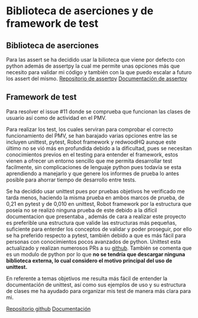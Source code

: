 # Biblioteca de aserciones y de framework de test

## Biblioteca de aserciones
Para las assert se ha decidido usar la bilioteca que viene por defecto con python además de assertpy la cual me permite unas opciones más que necesito para validar mi código y también con la que puedo escalar a futuro los assert del mismo.
[Repositorio de assertpy](https://github.com/assertpy/assertpy)
[Documentación de assertpy](https://assertpy.github.io/docs.html)

## Framework de test
Para resolver el issue #11 donde se comprueba que funcionan las clases de usuario así como de actividad en el PMV.

Para realizar los test, los cuales serviran para comprobar el correcto funcionamiento del PMV, se han barajado varias opciones entre las se incluyen unittest, pytest, Robot framework y redwoodHQ aunque este último no se vió más en profundida debido a la dificultad, pues se necesitan conocimientos previos en el testing para entender el framework, estos vienen a ofrecer un entorno sencillo que me permita desarrollar test facilmente, sin complicaciones de lenguaje python pues todavía se esta aprendiendo a manejarlo y que genere los informes de prueba lo antes posible para ahorrar tiempo de desarrollo entre tests.

Se ha decidido usar unittest pues por pruebas objetivos he verificado me tarda menos, haciendo la misma prueba en ambos marcos de prueba, de 0,21 en pytest y de 0,010 en unittest, Robot framework por la estructura que poseía no se realizó ninguna prueba de este debido a la difícil documentacion que presentaba , además de cara a realizar este proyecto es preferible una estructura que valide las estructuras más pequeñas, suficiente para enterder los conceptos de validar y poder proseguir, por ello se ha preferido respecto a pytest, también debido a que es más fácil para personas con conocimientos pocos avanzados de python. Unittest esta actualizado y realizan numerosos PRs a su [github](https://github.com/python/cpython/tree/main/Lib/unittest). También se comenta que es un modulo de python por lo que **no se tendría que descargar ninguna biblioteca externa, lo cual considero el motivo principal del uso de unittest.**

En referente a temas objetivos me resulta más fácil de entender la documentación de unittest, así como sus ejemplos de uso y su estructura de clases me ha ayudado para organizar mis test de manera más clara para mi.

[Repositorio github](https://github.com/python/cpython/tree/main/Lib/unittest)
[Documentación](https://docs.python.org/3/library/unittest.html)